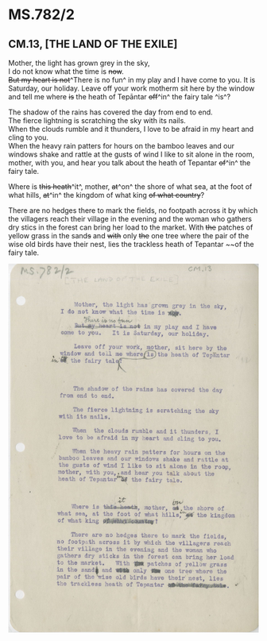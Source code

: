 # MS.782/2
## CM.13, [THE LAND OF THE EXILE]

Mother, the light has grown grey in the sky, \
I do not know what the time is ~~now~~. \
~~But my heart is not~~^There is no fun^ in my play and I have come to you. It is Saturday, our holiday.
Leave off your work motherm sit here by the window and tell me where ~~is~~ the heath of Tepāntar ~~off~~^in^ the fairy tale ^is^?

The shadow of the rains has covered the day from end to end. \
The fierce lightning is scratching the sky with its nails. \
When the clouds rumble and it thunders, I love to be afraid in my heart and cling to you. \
When the heavy rain patters for hours on the bamboo leaves and our windows shake and rattle at the gusts of wind I like to sit alone in the room, mother, with you, and hear you talk about the heath of Tepantar ~~of~~^in^ the fairy tale.

Where is ~~this heath~~^it^, mother, ~~at~~^on^ the shore of what sea, at the foot of what hills, ~~at~~^in^ the kingdom of what king ~~of what country~~?

There are no hedges there to mark the fields, no footpath across it by which the villagers reach their village in the evening and the woman who gathers dry stics in the forest can bring her load to the market. With ~~the~~ patches of yellow grass in the sand~~s~~ and ~~with~~ only ~~the~~ one tree where the pair of the wise old birds have their nest, lies the trackless heath of Tepantar ~~of the fairy tale.

![p14](MS782_2-014.jpg)
